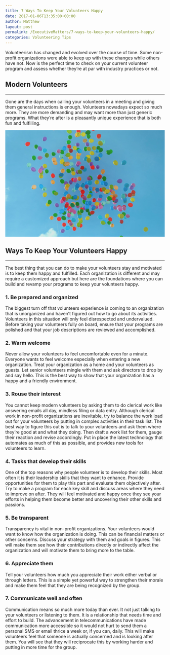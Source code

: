 ```yaml
---
title: 7 Ways To Keep Your Volunteers Happy
date: 2017-01-06T13:35:00+00:00
author: Matthew
layout: post
permalink: /ExecutiveMatters/7-ways-to-keep-your-volunteers-happy/
categories: Volunteering Tips
---
```

Volunteerism has changed and evolved over the course of time. Some non-profit organizations were able to keep up with these changes while others have not. Now is the perfect time to check on your current volunteer program and assess whether they’re at par with industry practices or not. 

## Modern Volunteers

**** 

Gone are the days when calling your volunteers in a meeting and giving them general instructions is enough. Volunteers nowadays expect so much more. They are more demanding and may want more than just generic programs. What they’re after is a pleasantly unique experience that is both fun and fulfilling. 

<img title="happy balloons" class="img-fluid" alt="happy balloons" src="/content/posts/happy-balloons_thumb.jpg" />

## Ways To Keep Your Volunteers Happy

**** 

The best thing that you can do to make your volunteers stay and motivated is to keep them happy and fulfilled. Each organization is different and may require a customized approach but here are the foundations where you can build and revamp your programs to keep your volunteers happy. 

### 1. Be prepared and organized

The biggest turn off that volunteers experience is coming to an organization that is unorganized and haven’t figured out how to go about its activities. Volunteers in this situation will only feel disrespected and undervalued. Before taking your volunteers fully on board, ensure that your programs are polished and that your job descriptions are reviewed and accomplished. 

### 2. Warm welcome

Never allow your volunteers to feel uncomfortable even for a minute. Everyone wants to feel welcome especially when entering a new organization. Treat your organization as a home and your volunteers as guests. Let senior volunteers mingle with them and ask directors to drop by and say hello. This is the best way to show that your organization has a happy and a friendly environment. 

### 3. Rouse their interest

You cannot keep modern volunteers by asking them to do clerical work like answering emails all day, mindless filing or data entry. Although clerical work in non-profit organizations are inevitable, try to balance the work load out for your volunteers by putting in complex activities in their task list. The best way to figure this out is to talk to your volunteers and ask them where they’re good at and what they doing. Then draft a work list for them, gauge their reaction and revise accordingly. Put in place the latest technology that automates as much of this as possible, and provides new tools for volunteers to learn. 

### 4. Tasks that develop their skills

One of the top reasons why people volunteer is to develop their skills. Most often it is their leadership skills that they want to enhance. Provide opportunities for them to play this part and evaluate them objectively after. Try to make a program for each key skill and discuss areas where they need to improve on after. They will feel motivated and happy once they see your efforts in helping them become better and uncovering their other skills and passions. 

### 5. Be transparent

Transparency is vital in non-profit organizations. Your volunteers would want to know how the organization is doing. This can be financial matters or other concerns. Discuss your strategy with them and goals in figures. This will make them see how their contributions directly or indirectly affect the organization and will motivate them to bring more to the table. 

### 6. Appreciate them

Tell your volunteers how much you appreciate their work either verbal or through letters. This is a simple yet powerful way to strengthen their morale and make them feel that they are being recognized by the group. 

### 7. Communicate well and often

Communication means so much more today than ever. It not just talking to your volunteers or listening to them. It is a relationship that needs time and effort to build. The advancement in telecommunications have made communication more accessible so it would not hurt to send them a personal SMS or email thrice a week or, if you can, daily. This will make volunteers feel that someone is actually concerned and is looking after them. You will see that they will reciprocate this by working harder and putting in more time for the group.
